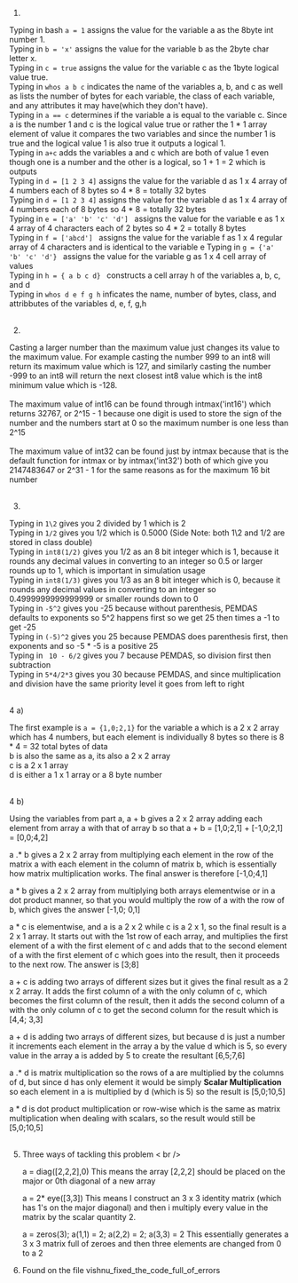 1.
Typing in  bash ``` a = 1 ``` assigns the value for the variable a as the 8byte int number 1. <br />
Typing in ```b = 'x'``` assigns the value for the variable b as the 2byte char letter x. <br />
Typing in ```c = true``` assigns the value for the variable c as the 1byte logical value true. <br />
Typing in ```whos a b c``` indicates the name of the variables a, b, and c as well as lists the number of bytes for each variable, the class of each variable, and any attributes it may have(which they don't have). <br />
Typing in ```a == c``` determines if the variable a is equal to the variable c. Since a is the number 1 and c is the logical value true or rather the 1 * 1 array element of value it compares the two variables and since the number 1 is true and the logical value 1 is also true it outputs a logical 1. <br />
Typing in ``` a+c ``` adds the variables a and c which are both of value 1 even though one is a number and the other is a logical, so 1 + 1 = 2 which is outputs <br />
Typing in ``` d = [1 2 3 4] ``` assigns the value for the variable d as  1 x 4 array of 4 numbers each of 8 bytes so 4 * 8 = totally 32 bytes <br />
Typing in ``` d = [1 2 3 4] ``` assigns the value for the variable d as  1 x 4 array of 4 numbers each of 8 bytes so 4 * 8 = totally 32 bytes <br />
Typing in ```e = ['a' 'b' 'c' 'd'] ``` assigns the value for the variable e as  1 x 4 array of 4 characters each of 2 bytes so 4 * 2 = totally 8 bytes <br />
Typing in ```f = ['abcd'] ``` assigns the value for the variable f as 1 x 4 regular array of 4 characters and is identical to the variable e
Typing in ```g = {'a' 'b' 'c' 'd'} ``` assigns the value for the variable g as 1 x 4 cell array of values <br />
Typing in ```h = { a b c d} ``` constructs a cell array h of the variables a, b, c, and d <br />
Typing in ``` whos d e f g h ``` inficates the name, number of bytes, class, and attribbutes of the variables d, e, f, g,h <br /> <br />

2.
Casting a larger number than the maximum value just changes its value to the maximum value. For example casting the number 999  to an int8 will return its maximum value which is 127, and similarly casting the number -999 to an int8 will return the next closest int8 value which is the int8 minimum value which is -128. <br /> <br />
The maximum value of int16 can be found through intmax('int16') which returns 32767, or 2^15 - 1 because one digit is used to store  the sign of the number and the numbers start at 0 so the maximum number is one less than 2^15 <br /> <br />
The maximum value of int32 can be found just by intmax because that is the default function for intmax or by intmax('int32') both of which give you 2147483647 or 2^31 - 1 for the same reasons as for the maximum 16 bit number  <br /> <br />

3.

Typing in ``` 1\2 ``` gives  you 2 divided by 1 which is 2 <br />
Typing in ``` 1/2 ``` gives you 1/2 which is 0.5000    (Side Note: both 1\2 and 1/2 are stored in class double) <br />
Typing in ``` int8(1/2) ``` gives you 1/2 as an 8 bit integer which is 1, because it rounds any decimal values in converting to an   integer so 0.5 or larger rounds up to 1, which is important in simulation usage <br />
Typing in ``` int8(1/3) ``` gives you 1/3 as an 8 bit integer which is 0, because it rounds any decimal values in converting to an integer so 0.4999999999999999 or smaller rounds down to 0 <br />
Typing in ``` -5^2 ``` gives you -25 because without parenthesis, PEMDAS defaults to exponents so 5^2 happens first so we get 25 then times a -1 to get -25 <br />
Typing in ``` (-5)^2 ``` gives you 25 because PEMDAS does parenthesis first, then exponents and so -5 * -5 is a positive 25 <br />
Typing in ``` 10 - 6/2``` gives you 7 because PEMDAS, so division first then subtraction <br />
Typing in ``` 5*4/2*3 ``` gives you 30 because PEMDAS, and since multiplication and division have the same priority level it goes   from left to right <br /><br />

4 a)

The first example is ``` a = {1,0;2,1} ``` for the variable a which is a 2 x 2 array which has 4 numbers, but each element is individually 8 bytes so there is 8 * 4 = 32 total bytes of data<br />
b is also the same  as a, its also a 2 x 2 array<br />
c is a 2 x 1 array<br />
d is either a 1 x 1 array or a 8 byte number
    <br /><br />

4 b)

Using the variables from part a, a + b  gives a 2 x 2 array adding each element from array a with that of array b
so that a + b = [1,0;2,1] + [-1,0;2,1] = [0,0;4,2]<br />
    
a .* b gives a 2 x 2 array from multiplying each element in the row of the matrix a with each element in the column of matrix b,        which is essentially how matrix multiplication works. The final answer is therefore [-1,0;4,1]<br />
     
a * b gives a 2 x 2 array from multiplying both arrays elementwise or in a dot product manner, so that you would multiply the row of    a with the row of b, which gives the answer [-1,0; 0,1]<br />
     
a * c is elementwise, and a is a 2 x 2 while c is a 2 x 1, so the final result is a 2 x 1 array. It starts out with the 1st row of       each array, and multiplies the first element of a with the first element of c and adds that to the second element of a with the         first element of c which goes into the result, then it proceeds to the next row. The answer is [3;8]<br />
     
a + c is adding two arrays of different sizes but it gives the final result as a 2 x 2 array. It adds the first column of a with the     only column of c, which becomes the first column of the result, then it adds the second column of a with the only column of c to get     the second column for the result which is [4,4; 3,3]<br />
     
a + d is adding two arrays of different sizes, but because d is just a number it increments each element in the array a by the         value d which is 5, so every value in the array a is added by 5 to create the resultant [6,5;7,6]<br />
     
a .* d is matrix multiplication so the rows of a are multiplied by the columns of d, but since d has only element it would be          simply **Scalar Multiplication** so each element in a is multiplied by d (which is 5) so the result is [5,0;10,5] <br />
     
a * d is dot product multiplication or row-wise which is the same as matrix multiplication when dealing with scalars, so the result    would still be  [5,0;10,5]<br /><br />
     
5.
     Three ways of tackling this problem < br />
     
      a =  diag([2,2,2],0)   This means the array [2,2,2] should be placed on the major or 0th diagonal of a new array <br />
     
      a =  2* eye([3,3])    This means I construct an 3 x 3 identity matrix (which has 1's on the major diagonal) and then i multiply every value in the matrix by the scalar quantity 2. <br />
      
      a = zeros(3); a(1,1) = 2; a(2,2) = 2; a(3,3) = 2     This essentially generates a 3 x 3 matrix full of zeroes and then three elements are changed from 0 to a 2 <br />
      
6. Found on the file vishnu_fixed_the_code_full_of_errors
     
   
     
     
     
   
     
     







